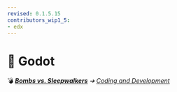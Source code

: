 ```yaml
---
revised: 0.1.5.15
contributors_wip1_5:
- edx
---
```


# 📁 Godot

💣 ***[Bombs vs. Sleepwalkers][home]** ➔ [Coding and Development][coding]*

[home]: /README.md
[coding]: /coding_dev/readme.md
